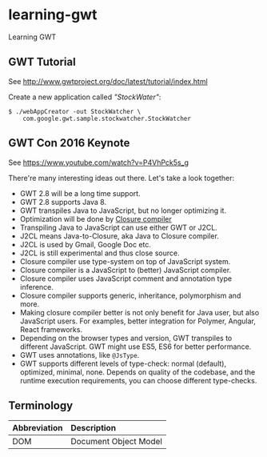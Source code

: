 # learning-gwt

Learning GWT

## GWT Tutorial

See <http://www.gwtproject.org/doc/latest/tutorial/index.html>

Create a new application called _"StockWater"_:

```
$ ./webAppCreator -out StockWatcher \
    com.google.gwt.sample.stockwatcher.StockWatcher
```

## GWT Con 2016 Keynote

See <https://www.youtube.com/watch?v=P4VhPck5s_g>

There're many interesting ideas out there. Let's take a look together:

- GWT 2.8 will be a long time support.
- GWT 2.8 supports Java 8.
- GWT transpiles Java to JavaScript, but no longer optimizing it.
- Optimization will be done by [Closure compiler](https://github.com/google/closure-compiler)
- Transpiling Java to JavaScript can use either GWT or J2CL.
- J2CL means Java-to-Closure, aka Java to Closure compiler.
- J2CL is used by Gmail, Google Doc etc.
- J2CL is still experimental and thus close source.
- Closure compiler use type-system on top of JavaScript system.
- Closure compiler is a JavaScript to (better) JavaScript compiler.
- Closure compiler uses JavaScript comment and annotation type inference.
- Closure compiler supports generic, inheritance, polymorphism and more.
- Making closure compiler better is not only benefit for Java user, but also
  JavaScript users. For examples, better integration for Polymer, Angular, React
  frameworks.
- Depending on the browser types and version, GWT transpiles to different
  JavaScript. GWT might use ES5, ES6 for better performance.
- GWT uses annotations, like `@JsType`.
- GWT supports different levels of type-check: normal (default), optimized,
  minimal, none. Depends on quality of the codebase, and the runtime execution
  requirements, you can choose different type-checks.

## Terminology

Abbreviation | Description
:--- | :---
DOM | Document Object Model
